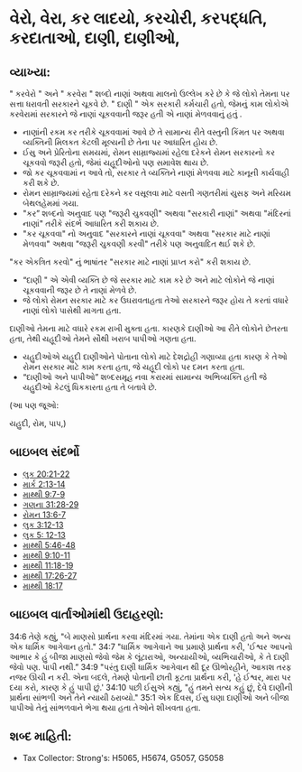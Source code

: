 # વેરો, વેરા, કર લાદયો, કરચોરી, કરપદ્ધતિ, કરદાતાઓ, દાણી, દાણીઓ, 

## વ્યાખ્યા: 

" કરવેરો " અને " કરવેરા " શબ્દો નાણાં અથવા માલનો ઉલ્લેખ કરે છે કે જે લોકો તેમના પર સત્તા ધરાવતી સરકારને ચૂકવે છે.
" દાણી " એક સરકારી કર્મચારી હતો, જેમનું કામ લોકોએ કરવેરામાં સરકારને  જે નાણાં ચૂકવવાની જરૂર હતી એ નાણાં મેળવવાનું હતું .

* નાણાંની રકમ કર તરીકે ચૂકવવામાં આવે છે તે સામાન્ય રીતે વસ્તુની કિંમત પર અથવા વ્યક્તિની મિલકત કેટલી મૂલ્યની છે તેના પર આધારિત હોય છે.
* ઈસુ અને પ્રેરિતોના સમયમાં, રોમન સામ્રાજ્યમાં રહેલા દરેકને રોમન સરકારનો કર ચૂકવવો જરૂરી હતો, જેમાં યહૂદીઓનો પણ સમાવેશ થાય છે.
* જો કર ચૂકવવામાં ન આવે તો, સરકાર તે વ્યક્તિને નાણાં મેળવવા માટે કાનૂની કાર્યવાહી કરી શકે છે.
* રોમન સામ્રાજ્યમાં રહેતા દરેકને કર વસૂલવા માટે વસતી ગણતરીમાં યુસફ અને મરિયમ બેથલહેમમાં ગયા.
* "કર” શબ્દનો અનુવાદ પણ "જરૂરી ચુકવણી" અથવા "સરકારી નાણાં" અથવા "મંદિરનાં નાણાં" તરીકે સંદર્ભ આધારિત કરી શકાય છે.
* "કર ચૂકવવા" નો અનુવાદ "સરકારને નાણાં ચૂકવવા" અથવા "સરકાર માટે નાણાં મેળવવા" અથવા "જરૂરી ચુકવણી કરવી" તરીકે પણ અનુવાદિત થઈ શકે છે.

"કર એકત્રિત કરવો" નું ભાષાંતર "સરકાર માટે નાણાં પ્રાપ્ત કરો" કરી શકાય છે.

* “દાણી " એ એવી વ્યક્તિ છે જે સરકાર માટે કામ કરે છે અને માટે લોકોને જે નાણાં ચૂકવવાની જરૂર  છે તે નાણાં મેળવે છે.
* જે લોકો રોમન સરકાર માટે કર ઉઘરાવતાહતા તેઓ સરકારને જરૂર હોય તે કરતાં વધારે નાણાં લોકો પાસેથી માગતા હતા.

દાણીઓ તેમના માટે વધારે રકમ રાખી મુક્તા હતા.
કારણકે દાણીઓ આ રીતે લોકોને છેતરતા હતા, તેથી યહૂદીઓ તેમને સૌથી ખરાબ પાપીઓ ગણતા હતા.

* યહુદીઓએ યહુદી દાણીઓને પોતાના લોકો માટે દેશદ્રોહી ગણાવ્યા હતા કારણ કે તેઓ રોમન સરકાર માટે કામ કરતા હતા, જે યહૂદી લોકો પર દમન કરતા હતા.
* “દાણીઓ અને પાપીઓ” શબ્દસમૂહ નવા કરારમાં સામાન્ય અભિવ્યક્તિ હતી જે યહુદીઓ કેટલું ધિકકારતા હતા તે બતાવે છે.

(આ પણ જૂઓ:

યહુદી, રોમ, પાપ,)

## બાઇબલ સંદર્ભો

* [લુક 20:21-22](rc://gu/tn/help/luk/20/21)
* [માર્ક 2:13-14](rc://gu/tn/help/mrk/02/13)
* [માથ્થી 9:7-9](rc://gu/tn/help/mat/09/07)
* [ગણના 31:28-29](rc://gu/tn/help/num/31/28)
* [રોમન 13:6-7](rc://gu/tn/help/rom/13/06)
* [લુક 3:12-13](rc://gu/tn/help/luk/03/12)
* [લુક 5: 12-13](rc://gu/tn/help/luk/05/27)
* [માથ્થી 5:46-48](rc://gu/tn/help/mat/05/46)
* [માથ્થી 9:10-11](rc://gu/tn/help/mat/09/10)
* [માથ્થી 11:18-19](rc://gu/tn/help/mat/11/18)
* [માથ્થી 17:26-27](rc://gu/tn/help/mat/17/26)
* [માથ્થી 18:17](rc://gu/tn/help/mat/18/17)

## બાઇબલ વાર્તાઓમાંથી ઉદાહરણો: 

34:6 તેણે કહ્યું, "બે માણસો પ્રાર્થના કરવા મંદિરમાં ગયા.
તેમાંના એક દાણી હતો અને અન્ય એક ધાર્મિક આગેવાન હતો."
34:7 "ધાર્મિક આગેવાને આ પ્રમાણે પ્રાર્થના કરી, 'ઈશ્વર આપનો આભાર કે હું બીજા માણસો જેવો જેમ કે લૂંટારાઓ, અન્યાયીઓ, વ્યભિચારીઓ, કે તે દાણી જેવો પણ. પાપી નથી.”
34:9 "પરંતુ દાણી ધાર્મિક આગેવાન થી દૂર ઊભોરહીને, આકાશ તરફ નજર ઊચી ન કરી.
એના બદલે, તેમણે પોતાની છાતી કૂટતા પ્રાર્થના કરી, 'હે ઈશ્વર, મારા પર દયા કરો, કારણ કે હું પાપી છું.'
34:10 પછી ઈસુએ કહ્યું, "હું તમને સત્ય કહું છું, દેવે દાણીની પ્રાર્થના સાંભળી અને તેને ન્યાયી ઠરાવ્યો."
35:1 એક દિવસ, ઈસુ ઘણા દાણીઓ અને બીજા પાપીઓ તેનું સાંભળવાને ભેગા થયા હતા તેઓને શીખવતા  હતા.

## શબ્દ માહિતી: 

* Tax Collector: Strong's: H5065, H5674, G5057, G5058
